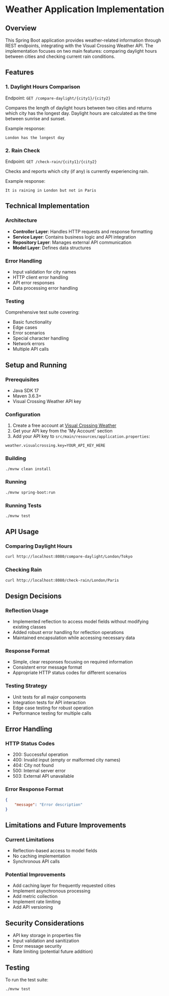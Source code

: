 # Weather Application Implementation

## Overview
This Spring Boot application provides weather-related information through REST endpoints, integrating with the Visual Crossing Weather API. The implementation focuses on two main features: comparing daylight hours between cities and checking current rain conditions.

## Features

### 1. Daylight Hours Comparison
Endpoint: `GET /compare-daylight/{city1}/{city2}`

Compares the length of daylight hours between two cities and returns which city has the longest day. Daylight hours are calculated as the time between sunrise and sunset.

Example response:
```
London has the longest day
```

### 2. Rain Check
Endpoint: `GET /check-rain/{city1}/{city2}`

Checks and reports which city (if any) is currently experiencing rain.

Example response:
```
It is raining in London but not in Paris
```

## Technical Implementation

### Architecture
- **Controller Layer**: Handles HTTP requests and response formatting
- **Service Layer**: Contains business logic and API integration
- **Repository Layer**: Manages external API communication
- **Model Layer**: Defines data structures

### Error Handling
- Input validation for city names
- HTTP client error handling
- API error responses
- Data processing error handling

### Testing
Comprehensive test suite covering:
- Basic functionality
- Edge cases
- Error scenarios
- Special character handling
- Network errors
- Multiple API calls

## Setup and Running

### Prerequisites
- Java SDK 17
- Maven 3.6.3+
- Visual Crossing Weather API key

### Configuration
1. Create a free account at [Visual Crossing Weather](https://www.visualcrossing.com/weather-data-editions)
2. Get your API key from the 'My Account' section
3. Add your API key to `src/main/resources/application.properties`:
```properties
weather.visualcrossing.key=YOUR_API_KEY_HERE
```

### Building
```bash
./mvnw clean install
```

### Running
```bash
./mvnw spring-boot:run
```

### Running Tests
```bash
./mvnw test
```

## API Usage

### Comparing Daylight Hours
```bash
curl http://localhost:8080/compare-daylight/London/Tokyo
```

### Checking Rain
```bash
curl http://localhost:8080/check-rain/London/Paris
```

## Design Decisions

### Reflection Usage
- Implemented reflection to access model fields without modifying existing classes
- Added robust error handling for reflection operations
- Maintained encapsulation while accessing necessary data

### Response Format
- Simple, clear responses focusing on required information
- Consistent error message format
- Appropriate HTTP status codes for different scenarios

### Testing Strategy
- Unit tests for all major components
- Integration tests for API interaction
- Edge case testing for robust operation
- Performance testing for multiple calls

## Error Handling

### HTTP Status Codes
- 200: Successful operation
- 400: Invalid input (empty or malformed city names)
- 404: City not found
- 500: Internal server error
- 503: External API unavailable

### Error Response Format
```json
{
    "message": "Error description"
}
```

## Limitations and Future Improvements

### Current Limitations
- Reflection-based access to model fields
- No caching implementation
- Synchronous API calls

### Potential Improvements
- Add caching layer for frequently requested cities
- Implement asynchronous processing
- Add metric collection
- Implement rate limiting
- Add API versioning

## Security Considerations
- API key storage in properties file
- Input validation and sanitization
- Error message security
- Rate limiting (potential future addition)

## Testing
To run the test suite:
```bash
./mvnw test
```
